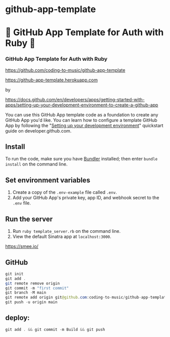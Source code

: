 # github-app-template

# 🚀 GitHub App Template for Auth with Ruby 🚀

### GitHub App Template for Auth with Ruby

https://github.com/coding-to-music/github-app-template

https://github-app-template.herokuapp.com

by

https://docs.github.com/en/developers/apps/getting-started-with-apps/setting-up-your-development-environment-to-create-a-github-app

You can use this GitHub App template code as a foundation to create any GitHub App you'd like. You can learn how to configure a template GitHub App by following the "[Setting up your development environment](https://developer.github.com/apps/quickstart-guides/setting-up-your-development-environment/)" quickstart guide on developer.github.com.

## Install

To run the code, make sure you have [Bundler](http://gembundler.com/) installed; then enter `bundle install` on the command line.

## Set environment variables

1. Create a copy of the `.env-example` file called `.env`.
2. Add your GitHub App's private key, app ID, and webhook secret to the `.env` file.

## Run the server

1. Run `ruby template_server.rb` on the command line.
1. View the default Sinatra app at `localhost:3000`.

https://smee.io/

## GitHub

```java
git init
git add .
git remote remove origin
git commit -m "first commit"
git branch -M main
git remote add origin git@github.com:coding-to-music/github-app-template.git
git push -u origin main
```

## deploy:

```java
git add . && git commit -m Build && git push
```
